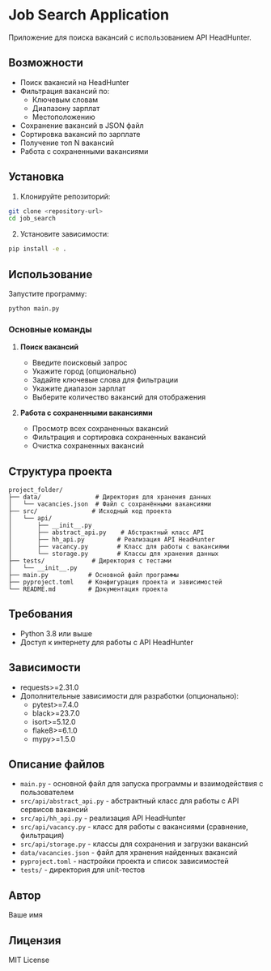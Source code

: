 # Job Search Application

Приложение для поиска вакансий с использованием API HeadHunter.

## Возможности

- Поиск вакансий на HeadHunter
- Фильтрация вакансий по:
  - Ключевым словам
  - Диапазону зарплат
  - Местоположению
- Сохранение вакансий в JSON файл
- Сортировка вакансий по зарплате
- Получение топ N вакансий
- Работа с сохраненными вакансиями

## Установка

1. Клонируйте репозиторий:
```bash
git clone <repository-url>
cd job_search
```

2. Установите зависимости:
```bash
pip install -e .
```

## Использование

Запустите программу:
```bash
python main.py
```

### Основные команды

1. **Поиск вакансий**
   - Введите поисковый запрос
   - Укажите город (опционально)
   - Задайте ключевые слова для фильтрации
   - Укажите диапазон зарплат
   - Выберите количество вакансий для отображения

2. **Работа с сохраненными вакансиями**
   - Просмотр всех сохраненных вакансий
   - Фильтрация и сортировка сохраненных вакансий
   - Очистка сохраненных вакансий

## Структура проекта

```
project_folder/
├── data/               # Директория для хранения данных
│   └── vacancies.json  # Файл с сохранёнными вакансиями
├── src/               # Исходный код проекта
│   └── api/
│       ├── __init__.py
│       ├── abstract_api.py    # Абстрактный класс API
│       ├── hh_api.py         # Реализация API HeadHunter
│       ├── vacancy.py        # Класс для работы с вакансиями
│       └── storage.py        # Классы для хранения данных
├── tests/             # Директория с тестами
│   └── __init__.py
├── main.py           # Основной файл программы
├── pyproject.toml    # Конфигурация проекта и зависимостей
└── README.md         # Документация проекта
```

## Требования

- Python 3.8 или выше
- Доступ к интернету для работы с API HeadHunter

## Зависимости

- requests>=2.31.0
- Дополнительные зависимости для разработки (опционально):
  - pytest>=7.4.0
  - black>=23.7.0
  - isort>=5.12.0
  - flake8>=6.1.0
  - mypy>=1.5.0

## Описание файлов

- `main.py` - основной файл для запуска программы и взаимодействия с пользователем
- `src/api/abstract_api.py` - абстрактный класс для работы с API сервисов вакансий
- `src/api/hh_api.py` - реализация API HeadHunter
- `src/api/vacancy.py` - класс для работы с вакансиями (сравнение, фильтрация)
- `src/api/storage.py` - классы для сохранения и загрузки вакансий
- `data/vacancies.json` - файл для хранения найденных вакансий
- `pyproject.toml` - настройки проекта и список зависимостей
- `tests/` - директория для unit-тестов

## Автор

Ваше имя

## Лицензия

MIT License 